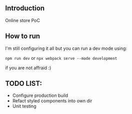 ## Introduction

Online store PoC


## How to run

I'm still configuring it all but you can run a dev mode using:

```npm run dev```
        or
```npx webpack serve --mode development```

if you are not affraid :)

## TODO LIST:

* Configure production build
* Refact styled components into own dir
* Unit testing

